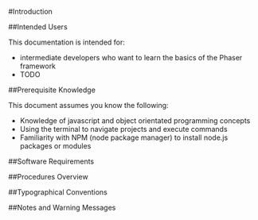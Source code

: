 #Introduction


##Intended Users

This documentation is intended for:

- intermediate developers who want to learn the basics of the Phaser framework
- TODO

##Prerequisite Knowledge

This document assumes you know the following:

- Knowledge of javascript and object orientated programming concepts
- Using the terminal to navigate projects and execute commands
- Familiarity with NPM (node package manager) to install node.js packages or modules

##Software Requirements

##Procedures Overview

##Typographical Conventions

##Notes and Warning Messages


